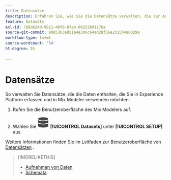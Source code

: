 ```yaml
---
title: Datensätze
description: Erfahren Sie, wie Sie die Datensätze verwalten, die zur Aufnahme von Daten in Mix Modeler erforderlich sind.
feature: Datasets
exl-id: 788de24d-9021-48f8-87ab-09252b91276a
source-git-commit: 9085363e951a4e306c64ad28f56e2c15b4a6029a
workflow-type: tm+mt
source-wordcount: '54'
ht-degree: 5%

---
```


# Datensätze

So verwalten Sie Datensätze, die die Daten enthalten, die Sie in Experience Platform erfassen und in Mix Modeler verwenden möchten:

1. Rufen Sie die Benutzeroberfläche des Mix Modelers auf.

1. Wählen Sie ![Data](/help/assets//icons/Data.svg) **[!UICONTROL Datasets]** unter **[!UICONTROL SETUP]** aus.

Weitere Informationen finden Sie im Leitfaden zur Benutzeroberfläche von [Datensätzen](https://experienceleague.adobe.com/docs/experience-platform/catalog/datasets/user-guide.html?lang=en) .

>[!MORELIKETHIS]
>
>* [Aufnehmen von Daten](overview.md)
>* [Schemata](schemas.md)
